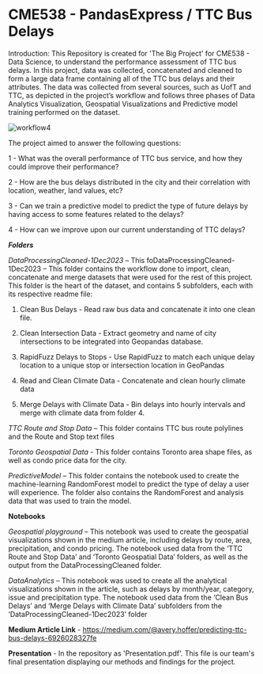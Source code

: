 # CME538 - PandasExpress / TTC Bus Delays

Introduction:
This Repository is created for 'The Big Project' for CME538 - Data Science, to understand the performance assessment of TTC bus delays. In this project, data was collected,  concatenated and cleaned to form a large data frame containing all of the TTC bus delays and their attributes. The data was collected from several sources, such as UofT and TTC, as depicted in the project’s workflow and follows three phases of Data Analytics Visualization, Geospatial Visualizations and Predictive model training performed on the dataset.


![workflow4](https://github.com/gcastagna/PandasExpressTTC/assets/144471904/428a7f50-f6e0-48f7-a51e-c64f1acb539d)




The project aimed to answer the following questions:

1 - What was the overall performance of TTC bus service, and how they could improve their performance?

2 - How are the bus delays distributed in the city and their correlation with location, weather, land values, etc? 

3 - Can we train a predictive model to predict the type of future delays by having access to some features related to the delays?

4 - How can we improve upon our current understanding of TTC delays?


**_Folders_**

_DataProcessingCleaned-1Dec2023_ – This foDataProcessingCleaned-1Dec2023 – This folder contains the workflow done to import, clean, concatenate and merge datasets that were used for the rest of this project. This folder is the heart of the dataset, and contains 5 subfolders, each with its respective readme file:

1)	Clean Bus Delays - Read raw bus data and concatenate it into one clean file.

2)	Clean Intersection Data - Extract geometry and name of city intersections to be integrated into Geopandas database. 
   
3)	RapidFuzz Delays to Stops - Use RapidFuzz to match each unique delay location to a unique stop or intersection location in GeoPandas
   
4)	Read and Clean Climate Data - Concatenate and clean hourly climate data
   
5)	Merge Delays with Climate Data - Bin delays into hourly intervals and merge with climate data from folder 4. 

_TTC Route and Stop Data_ – This folder contains TTC bus route polylines and the Route and Stop text files

_Toronto Geospatial Data_ - This folder contains Toronto area shape files, as well as condo price data for the city. 

_PredictiveModel_ – This folder contains the notebook used to create the machine-learning RandomForest model to predict the type of delay a user will experience. The folder also contains the RandomForest and analysis data that was used to train the model. 


**Notebooks**

_Geospatial playground_ – This notebook was used to create the geospatial visualizations shown in the medium article, including delays by route, area, precipitation, and condo pricing. The notebook used data from the ‘TTC Route and Stop Data’ and ‘Toronto Geospatial Data’ folders, as well as the output from the DataProcessingCleaned folder. 

_DataAnalytics_ – This notebook was used to create all the analytical visualizations shown in the article, such as delays by month/year, category, issue and precipitation type. The notebook used data from the ‘Clean Bus Delays’ and ‘Merge Delays with Climate Data’ subfolders from the ‘DataProcessingCleaned-1Dec2023’ folder


**Medium Article Link** - https://medium.com/@avery.hoffer/predicting-ttc-bus-delays-6926028327fe

**Presentation** - In the repository as 'Presentation.pdf'. This file is our team's final presentation displaying our methods and findings for the project.
